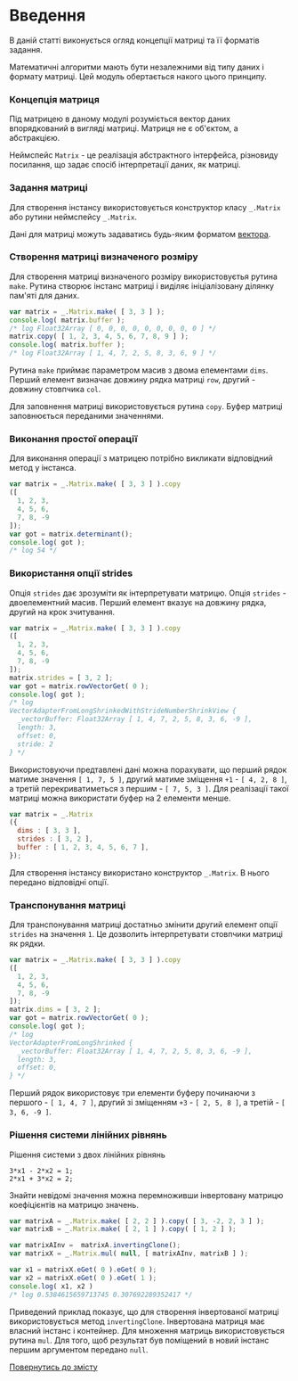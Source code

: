 # Введення

В даній статті виконується огляд концепції матриці та її форматів задання.

Математичні алгоритми мають бути незалежними від типу даних і формату матриці. Цей модуль обертається накого цього принципу.

### Концепція матриця

Під матрицею в даному модулі розуміється вектор даних впорядкований в вигляді матриці. Матриця не є об'єктом, а абстракцією.

Неймспейс `Matrix` - це реалізація абстрактного інтерфейса, різновиду посилання, що задає спосіб інтерпретації даних, як матриці.

### Задання матриці

Для створення інстансу використовується конструктор класу `_.Matrix` або рутини неймспейсу `_.Matrix`.

Дані для матриці можуть задаватись будь-яким форматом [вектора](https://github.com/Wandalen/wMathVector).

### Створення матриці визначеного розміру

Для створення матриці визначеного розміру використовуєтья рутина `make`. Рутина створює інстанс матриці і виділяє ініціалізовану ділянку пам'яті для даних.

```js
var matrix = _.Matrix.make( [ 3, 3 ] );
console.log( matrix.buffer );
/* log Float32Array [ 0, 0, 0, 0, 0, 0, 0, 0, 0 ] */
matrix.copy( [ 1, 2, 3, 4, 5, 6, 7, 8, 9 ] );
console.log( matrix.buffer );
/* log Float32Array [ 1, 4, 7, 2, 5, 8, 3, 6, 9 ] */
```

Рутина `make` приймає параметром масив з двома елементами `dims`. Перший елемент визначає довжину рядка матриці `row`, другий - довжину стовпчика `col`.

Для заповнення матриці використовується рутина `copy`. Буфер матриці заповнюється переданими значеннями.

### Виконання простої операції

Для виконання операції з матрицею потрібно викликати відповідний метод у інстанса.

```js
var matrix = _.Matrix.make( [ 3, 3 ] ).copy
([
  1, 2, 3,
  4, 5, 6,
  7, 8, -9
]);
var got = matrix.determinant();
console.log( got );
/* log 54 */
```

### Використання опції strides

Опція `strides` дає зрозуміти як інтерпретувати матрицю. Опція `strides` - двоелементний масив. Перший елемент вказує на довжину рядка, другий на крок зчитування.

```js
var matrix = _.Matrix.make( [ 3, 3 ] ).copy
([
  1, 2, 3,
  4, 5, 6,
  7, 8, -9
]);
matrix.strides = [ 3, 2 ];
var got = matrix.rowVectorGet( 0 );
console.log( got );
/* log
VectorAdapterFromLongShrinkedWithStrideNumberShrinkView {
  _vectorBuffer: Float32Array [ 1, 4, 7, 2, 5, 8, 3, 6, -9 ],
  length: 3,
  offset: 0,
  stride: 2
} */
```

Використовуючи предтавлені дані можна порахувати, що перший рядок матиме значення `[ 1, 7, 5 ]`, другий матиме зміщення `+1` - `[ 4, 2, 8 ]`, а третій перекриватиметься з першим - `[ 7, 5, 3 ]`. Для реалізації такої матриці можна використати буфер на 2 елементи менше.

```js
var matrix = _.Matrix
({
  dims : [ 3, 3 ],
  strides : [ 3, 2 ],
  buffer : [ 1, 2, 3, 4, 5, 6, 7 ],
});
```

Для створення інстансу використано конструктор `_.Matrix`. В нього передано відповідні опції.

### Транспонування матриці

Для транспонування матриці достатньо змінити другий елемент опції `strides` на значення `1`. Це дозволить інтерпретувати стовпчики матриці як рядки.

```js
var matrix = _.Matrix.make( [ 3, 3 ] ).copy
([
  1, 2, 3,
  4, 5, 6,
  7, 8, -9
]);
matrix.dims = [ 3, 2 ];
var got = matrix.rowVectorGet( 0 );
console.log( got );
/* log
VectorAdapterFromLongShrinked {
  _vectorBuffer: Float32Array [ 1, 4, 7, 2, 5, 8, 3, 6, -9 ],
  length: 3,
  offset: 0,
} */
```

Перший рядок використовує три елементи буферу починаючи з першого - `[ 1, 4, 7 ]`, другий зі зміщенням `+3` - `[ 2, 5, 8 ]`, а третій - `[ 3, 6, -9 ]`.

### Рішення системи лінійних рівнянь

Рішення системи з двох лінійних рівнянь

```
3*x1 - 2*x2 = 1;
2*x1 + 3*x2 = 2;
```

Знайти невідомі значення можна перемноживши інвертовану матрицю коефіцієнтів на матрицю значень.

```js
var matrixA = _.Matrix.make( [ 2, 2 ] ).copy( [ 3, -2, 2, 3 ] );
var matrixB = _.Matrix.make( [ 2, 1 ] ).copy( [ 1, 2 ] );

var matrixAInv =  matrixA.invertingClone();
var matrixX = _.Matrix.mul( null, [ matrixAInv, matrixB ] );

var x1 = matrixX.eGet( 0 ).eGet( 0 );
var x2 = matrixX.eGet( 0 ).eGet( 1 );
console.log( x1, x2 )
/* log 0.5384615659713745 0.307692289352417 */
```

Приведений приклад показує, що для створення інвертованої матриці використовується метод `invertingClone`. Інвертована матриця має власний інстанс і контейнер. Для множення матриць використовується рутина `mul`. Для того, щоб результат був поміщений в новий інстанс першим аргументом передано `null`.

[Повернутись до змісту](../README.md#Туторіали)
